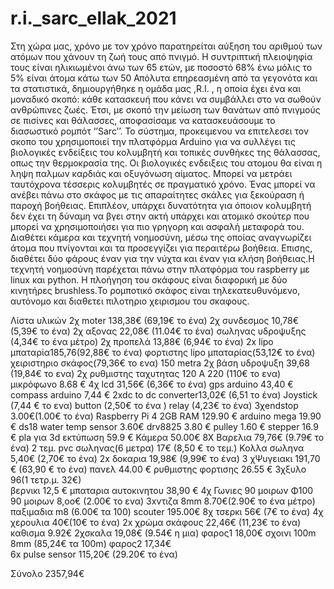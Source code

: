 # r.i._sarc_ellak_2021
Στη χώρα μας, χρόνο με τον χρόνο παρατηρείται αύξηση του αριθμού των ατόμων που χάνουν τη ζωή τους από πνιγμό. Η συντριπτική πλειοψηφία τους είναι ηλικιωμένοι άνω των 65 ετών, με ποσοστό 68% ένω μόλις το 5% είναι άτομα κάτω των 50 Απόλυτα επηρεασμένη από τα γεγονότα και τα στατιστικά, δημιουργήθηκε η ομάδα μας ,R.I. , η οποία έχει ένα και μοναδικό σκοπό: κάθε κατασκευή που κάνει να συμβάλλει στο να σωθούν ανθρώπινες ζωές. Έτσι, με σκοπό την μείωση των θανάτων από πνιγμούς σε πισίνες και θάλασσες, αποφασίσαμε να κατασκευάσουμε το διασωστικό  ρομπότ ‘’Sarc’’.
Το σύστημα, προκειμενου να επιτελεσει τον σκοπο του χρησιμοποιεί την πλατφόρμα Arduino για να συλλέγει τις βιολογικές ενδείξεις του κολυμβητή και τοπικές συνθήκες της θάλασσας, οπως την θερμοκρασία της. Οι βιολογικές ενδειξεις του ατομου θα είναι η ληψη  παλμων καρδιάς και οξυγόνωση αίματος. Μπορεί να μετράει ταυτόχρονα τέσσερις κολυμβητές σε πραγματικό χρόνο. Ένας μπορεί να ανέβει πάνω στο σκάφος με τις απαραίτητες σκάλες για ξεκούραση ή παροχή βοήθειας. Επιπλέον, υπάρχει δυνατότητα για όποιον κολυμβητή δεν έχει τη δύναμη να βγει στην ακτή υπάρχει και ατομικό σκούτερ που μπορεί να χρησιμοποιήσει για πιο γρηγορη και ασφαλή μεταφορά του.
 Διαθέτει κάμερα και τεχνητή νοημοσύνη, μέσω της οποίας αναγνωρίζει άτομα που πνίγονται και τα προσεγγίζει για περαιτέρω βοήθεια. Επισης, διαθέτει δύο φάρους έναν για την νύχτα και έναν για κλήση βοήθειας.Η τεχνητή νοημοσύνη παρέχεται πάνω στην πλατφόρμα του raspberry με linux και python.
Η πλοήγηση του σκάφους είναι διαφορική με δύο κινητήρες brushless.Το ρομποτικό σκάφος είναι τηλεκατευθυνόμενο, αυτόνομο και διαθετει πιλοτηριο χειρισμου του σκαφους.

Λίστα υλικών
2χ moter 138,38€ (69,19€ το ένα)
2χ συνδεσμος 10,78€ (5,39€ το ένα)
2χ αξονας 22,08€ (11.04€ το ένα)
σωληνας υδροψυξης (4,34€ το ένα μέτρο)
2χ προπελά 13,88€ (6,94€ το ένα)
2x lipo μπαταρία185,76(92,88€ το ένα)
φορτιστης lipo μπαταρίας(53,12€ το ένα)
χειριστηριο σκάφος(79,36€ το ενα) 150 metra
2χ βάση υδροψυξη 39,68 (19,84€ το ενα)
2χ ρυθμιστης ταχυτητας 120 Α 220 (110€ το ενα)
μικρόφωνο 8.68 €
4χ lcd  31,56€  (6,36€ το ένα)
gps arduino 43,40 €
compass arduino 7,44 €
2xdc to dc converter13,02€   (6,51 το ένα)
Joystick (7,44 € το ενα)
button (2,50€ το ένα )
relay (4,23€ το ένα)
3χendstop 3.00€(1.00€ το ένα)
Raspberry Pi 4 2GB RAM 129.90 €
arduino mega 19.90 €
ds18 water temp sensor 3.60€
drv8825 3.80 €
pulley 1.60 €
stepper 16.9 €
pla για 3d εκτύπωση  59.9 €
Κάμερα 50.00€ 
8Χ Βαρελια      79,76€  (9.79€ το ένα)
2 τεμ. pvc σωληνας(6 μετρα)   17€ (8,50 € το τεμ.) 
Κολλα σωληνα    5,40€    (2,70€ το ένα)
2x δοκαρια     19,98€ (9,99€ το ένα) 
3 χΨυγειακι  191,70 € (63,90 € το ένα)
πανελ 44.00 €
ρυθμιστης φορτισης 26.55 €
3χξυλο  96(1 τετρ.μ. 32€)  
βερνικι 12,5 €
μπαταρια αυτοκινητου  38,90 € 
4χ Γωνιες 90 μοιρων Φ100 90 μοιρων  8,οο€ (2.00€  το ενα)
3xντιζα 8mm  8.70€(2.90€ το ένα μέτρο)
παξιμαδια m8 (6.00€ τα 100)
scouter 195.00€
8χ τσερκι  56€ (7€ το ένα)
4χ χερουλια  40€(10€ το ένα) 
2x χρώμα σκάφους 22,46€ (11,23€ το ένα)
καθισμα 9.92€
2χσκαλα 19,08€ (9.54€ η μια)
φαρος1   18,00€ 
σχοινι 100m 8mm (85,24€ τα 100m)
φαρος2   17,34€   
6x pulse sensor  115,20€ (29.20€ το ένα) 

Σύνολο    2357,94€
